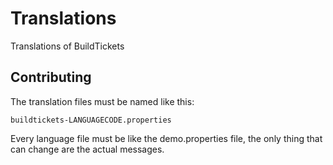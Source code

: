# Translations
Translations of BuildTickets

## Contributing
The translation files must be named like this:
```
buildtickets-LANGUAGECODE.properties
```

Every language file must be like the demo.properties file, the only thing that can change are the actual messages.